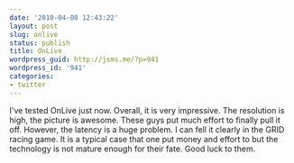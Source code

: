 ```yaml
---
date: '2010-04-08 12:43:22'
layout: post
slug: onlive
status: publish
title: OnLive
wordpress_guid: http://jsms.me/?p=941
wordpress_id: '941'
categories:
- twitter
---
```


I've tested OnLive just now. Overall, it is very impressive. The resolution is high, the picture is awesome. These guys put much effort to finally pull it off. However, the latency is a huge problem. I can fell it clearly in the GRID racing game. It is a typical case that one put money and effort to but the technology is not mature enough for their fate. Good luck to them.
